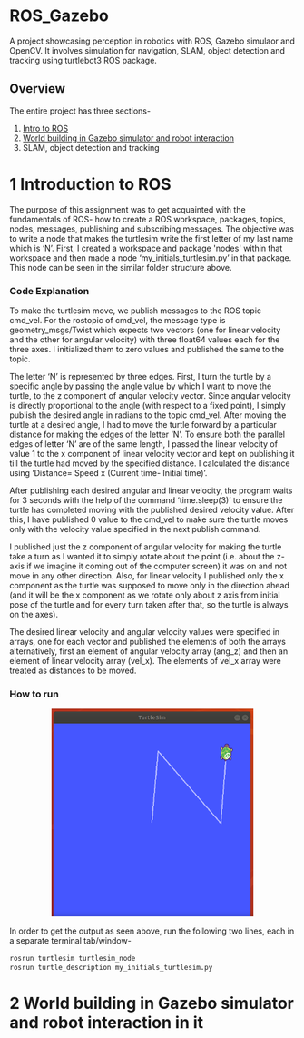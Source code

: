 # ROS_Gazebo
 A project showcasing perception in robotics with ROS, Gazebo simulaor and OpenCV. It involves simulation for navigation, SLAM, object detection and tracking using turtlebot3 ROS package.
 
## Overview
The entire project has three sections-
1. [Intro to ROS](#-1-introduction-to-ros)
2. [World building in Gazebo simulator and robot interaction](#-2-world-building-in-gazebo-simulator-and-robot-interaction-in-it)
3. SLAM, object detection and tracking

# 1 Introduction to ROS
The purpose of this assignment was to get acquainted with the fundamentals of ROS- how to create a ROS workspace, packages, topics, nodes, messages, publishing and subscribing messages.
The objective was to write a node that makes the turtlesim write the first letter of my last name which is ‘N’. First, I created a workspace and package 'nodes' within that workspace and then made a node ‘my_initials_turtlesim.py’ in that package. This node can be seen in the similar folder structure above. 

### Code Explanation
To make the turtlesim move, we publish messages to the ROS topic cmd_vel. For the rostopic of cmd_vel, the message type is geometry_msgs/Twist which expects two vectors (one for linear velocity and the other for angular velocity) with three float64 values each for the three axes. I initialized them to zero values and published the same to the topic.
 
The letter ‘N’ is represented by three edges. First, I turn the turtle by a specific angle by passing the angle value by which I want to move the turtle, to the z component of angular velocity vector. Since angular velocity is directly proportional to the angle (with respect to a fixed point), I simply publish the desired angle in radians to the topic cmd_vel. After moving the turtle at a desired angle, I had to move the turtle forward by a particular distance for making the edges of the letter ‘N’. To ensure both the parallel edges of letter ‘N’ are of the same length, I passed the linear velocity of value 1 to the x component of linear velocity vector and kept on publishing it till the turtle had moved by the specified distance. I calculated the distance using ‘Distance= Speed x (Current time- Initial time)’.
 
After publishing each desired angular and linear velocity, the program waits for 3 seconds with the help of the command ‘time.sleep(3)’ to ensure the turtle has completed moving with the published desired velocity value. After this, I have published 0 value to the cmd_vel to make sure the turtle moves only with the velocity value specified in the next publish command. 

I published just the z component of angular velocity for making the turtle take a turn as I wanted it to simply rotate about the point (i.e. about the z-axis if we imagine it coming out of the computer screen) it was on and not move in any other direction. Also, for linear velocity I published only the x component as the turtle was supposed to move only in the direction ahead (and it will be the x component as we rotate only about z axis from initial pose of the turtle and for every turn taken after that, so the turtle is always on the axes). 

The desired linear velocity and angular velocity values were specified in arrays, one for each vector and published the elements of both the arrays alternatively, first an element of angular velocity array (ang_z) and then an element of linear velocity array (vel_x). The elements of vel_x array were treated as distances to be moved.

### How to run

<p align="center">
  <img src="images/turtlesim_letterN.PNG">
</p>

In order to get the output as seen above, run the following two lines, each in a separate terminal tab/window-

```
rosrun turtlesim turtlesim_node
rosrun turtle_description my_initials_turtlesim.py
```
# 2 World building in Gazebo simulator and robot interaction in it
